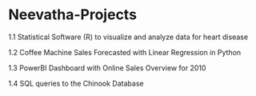 # Neevatha-Projects
1.1 Statistical Software (R) to visualize and analyze data for heart disease 

1.2 Coffee Machine Sales Forecasted with Linear Regression in Python 

1.3 PowerBI Dashboard with Online Sales Overview for 2010 

1.4 SQL queries to the Chinook Database
